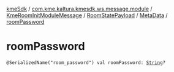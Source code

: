 [kmeSdk](../../../../index.md) / [com.kme.kaltura.kmesdk.ws.message.module](../../../index.md) / [KmeRoomInitModuleMessage](../../index.md) / [RoomStatePayload](../index.md) / [MetaData](index.md) / [roomPassword](./room-password.md)

# roomPassword

`@SerializedName("room_password") val roomPassword: `[`String`](https://kotlinlang.org/api/latest/jvm/stdlib/kotlin/-string/index.html)`?`